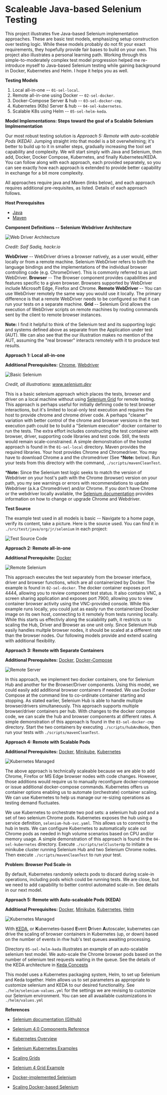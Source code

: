 # Scaleable Java-based Selenium Testing

 This project illustrates five Java-based Selenium implementation approaches.  These are basic test models, emphasizing setup construction over testing logic.  While these models probably do not fit your exact requirements,  they hopefully provide fair bases to build on your own.  This project also illustrates a personal learning path. Working through this simple-to-moderately complex test model progression helped me re-introduce myself to Java-based Selenium testing while gaining background in Docker, Kubernetes and Helm. I hope it helps you as well.

 **Testing Models**

   1. Local all-in-one -- `01-sel-local`.
   2. Remote all-in-one using Docker -- `02-sel-docker`.
   3. Docker-Compose Server & hub -- `03-sel-docker-cmp`.
   4. Kubernetes (K8s) Server & hub -- `04-sel-kubernetes`.
   5. Scalable K8s using Helm -- `05-sel-helm-keda`.
 	
**Model Implementations: Steps toward the goal of a Scalable Selenium Implmementation**

Our most robust testing solution is *Approach 5: Remote with auto-scalable Pods (KEDA)*. Jumping straight into that model is a bit overwhelming; it's better to build up to it in smaller steps, gradually increasing the tool set capability and complexity. We will start simply with Java and Selenium, then add, Docker, Docker Compose, Kubernetes, and finally Kubernetes/KEDA.  You can follow along with each approach, each provided separately, so you can see exactly how each approach is extended to provide better capability in exchange for a bit more complexity.

All approaches require java and Maven (links below), and each approach requires additional pre-requisites, as listed.  Details of each approach follows.

**Host Prerequisites**

* [Java](https://www.java.com/en/download/help/download_options.html)
* [Maven](https://maven.apache.org/install.html)

**Component Definitions -- Selenium Webdriver Architecture**

![Web Driver Architecture](https://hackr.io/blog/uploads/images/1570190913rXish5jdLA.jpg 'Web Driver Architecture')

*Credit: Saif Sadiq, hackr.io*

**WebDriver** -- WebDriver drives a browser natively, as a user would, either locally or from a remote machine. Selenium WebDriver refers to both the language bindings and the implementations of the individual browser controlling code (e.g. ChromeDriver). This is commonly referred to as just WebDriver.
**Browser** -- The Browser component provides capabilities and features specific to a given browser.  Browsers supported by WebDriver include Microsoft Edge, Firefox and Chrome.
**Remote WebDriver** -- You can use WebDriver remotely the same way you would use it locally. The primary difference is that a remote WebDriver needs to be configured so that it can run your tests on a separate machine.
**Grid** -- Selenium Grid allows the execution of WebDriver scripts on remote machines by routing commands sent by the client to remote browser instances.

**Note:** I find it helpful to think of the Selenium test and its supporting logic and systems defined above as separate from the Application under test (AUT).  We can also see that the our illustration makes no mention of the AUT, assuming the "real browser" interacts remotely with it to produce test results.

**Approach 1: Local all-in-one**

**Additional Prerequisites:** [Chrome](https://support.google.com/chrome/answer/95346?hl=en&co=GENIE.Platform%3DDesktop), [Webdriver](https://www.selenium.dev/downloads/)

![Basic Selenium](https://www.selenium.dev/images/documentation/webdriver/basic_comms.png)

*Credit, all illustrations: www.selenium.dev*

This is a basic selenium approach which places the tests, browser and driver on a local machine without using [Selenium Grid](https://www.selenium.dev/documentation/grid/ 'Selenium Grid Documentation') for remote testing. This approach is perhaps useful for initially defining code to test browser interactions, but it's limited to local-only test execution and requires the host to provide chrome and chrome driver code.  A perhaps "cleaner" variation with better control of the chrome and browser versions in the test execution path could be to build a "Selenium execution" docker container to run the tests.  The extra effort includes constructing the test container with browser, driver, supporting code libraries and test code.  Still, the tests would remain scale-constrained.  A simple demonstration of the hosted approach is found in the `01-sel-local` directory.  Maven provides the required libraries. Your host provides Chrome and Chromedriver.  You may have to download Chrome a and the chromedriver (See ***Note:** below).  Run your tests from this directory with the command, `./scripts/mavenCleanTest`.  

***Note:** Since the Selenium test logic seeks to match the version of Webdriver on your host's path with the Chrome (browser) version on your path, you my see warnings or errors with recommendations to update Webdriver (a.k.a Chromedriver) and/or Chrome.  If you don't have Chrome or the webdriver locally available, the [Selenium documentation](https://chromedriver.chromium.org/downloads 'ChromeDriver download') provides information on how to change or upgrade Chrome and Webdriver.

**Test Source**

The example test used in all models is basic -- Navigate to a home page, verify its content, take a picture.  Here is the source used. You can find it in `./src/test/java/org/jr/selenium` in each project:

![Test Source Code](https://github.com/jrusso1859/Scalable-Selenium/blob/main/Images/LocalTest.png?raw=true)

**Approach 2: Remote all-in-one**

**Additional Prerequisite:** [Docker](https://docs.docker.com/engine/install/)

![Remote Selenium](https://github.com/jrusso1859/Scalable-Selenium/blob/main/Images/docker.png?raw=true)

This approach executes the test separately from the browser interface, driver and browser functions, which are all containerized by Docker.  The example is found in  `02-sel-docker`.  The docker container exposes port 4444, allowing you to review component test status. It also contains VNC, a screen sharing application and exposes port 7900, allowing you to view container browser activity using the VNC-provided console.  While this example runs locally, you could just as easily run the containerized Docker image on its own host, connecting to it remotely from tests running locally.  While this starts us effectivly along the scalability path, it restricts us to scaling the Hub, Driver and Browser as one unit only.  Since Selenium Hub easily handles multple browser nodes, it should be scaled at a different rate than the browser nodes. Our following models provide and extend scaling with additional flexibility.

**Approach 3: Remote with Separate Containers**

**Additional Prerequisites:** [Docker](https://docs.docker.com/engine/install/), [Docker-Compose](https://docs.docker.com/compose/install/)

![Remote Server](https://github.com/jrusso1859/Scalable-Selenium/blob/main/Images/docker-compose.png?raw=true)

In this approach, we implement two docker containers, one for Selenium Hub and another for the Browser/Driver components.  Using this model, we could easily add additional browser containers if needed. We use Docker Compose at the command line to co-ordinate container starting and stopping.   As stated earlier, Selenium Hub is able to handle multiple browser/drivers simultaneously.  This approach supports multiple browser/driver containers per hub.  With changes to the docker compose code, we can scale the hub and browser components at different rates. A simple demonstration of this approach is found in the `03-sel-docker-cmp` directory.  Start the two containers by executing `./scripts/hubAndNode`, then run your tests with `./scripts/mavenCleanTest`.

**Approach 4: Remote with Scalable Pods**

**Additional Prerequisites:** [Docker](https://docs.docker.com/engine/install/), [Minikube](https://minikube.sigs.k8s.io/docs/start/), [Kubernetes](https://kubernetes.io/docs/setup/)

![Kubernetes Managed](https://github.com/jrusso1859/Scalable-Selenium/blob/main/Images/kube-1.png?raw=true)

The above approach is technically scaleable because we are able to add Chrome, Firefox or MS Edge browser nodes with code changes.  However, those additions would require us to manually reconfigure docker-compose or issue additional docker-compose commands.  Kubernetes offers us container options enabling us to automate (orchestrate) container scaling.  We can use Kubernetes to help us manage our re-sizing operations as testing demand fluctuates.

We use Kubernetes to orchestrate two pod sets: a selenium hub pod and a set of two selenium Chrome pods. Kubernetes exposes the hub using a service definition, `selenium-hub-svc.yaml`. This allows us to connect to the hub in tests.  We can configure Kubernetes to automatically scale out Chrome pods as needed in high volume scenarios based on CPU and/or memory usage.  A simple demonstration of this approach is found in the `04-sel-kubernetes` directory. Execute `./scripts/selClusterUp` to initiate a minikube cluster running Selenium Hub and two Selenium Chrome nodes.  Then execute `./scripts/mavenCleanTest` to run your test.

**Problem: Browser Pod Scale-in**

By default, Kubernetes randomly selects pods to discard during scale-in operations, including pods which could be running tests.  We are close, but we need to add capability to better control automated scale-in.  See details in our next model.

**Approach 5: Remote with Auto-scaleable Pods (KEDA)**

**Additional Prerequisites:** [Docker](https://docs.docker.com/engine/install/), [Minikube](https://minikube.sigs.k8s.io/docs/start/), [Kubernetes](https://kubernetes.io/docs/setup/), [Helm](https://helm.sh/docs/intro/install/)

![Kubernetes Managed](https://github.com/jrusso1859/Scalable-Selenium/blob/main/Images/kubernetes-scaled.png?raw=true)

With [KEDA](https://keda.sh/ 'Keda home'), or **K**ubernetes-based **E**vent **D**riven **A**utoscaler, kubernetes can drive the scaling of browser containers in Kubernetes (up, or down) based on the number of events in rhw hub's test queues awaiting processing.

Directory `05-sel-helm-keda` illustrates an example of an auto-scalable selenium test model.  We auto-scale the Chrome browser pods based on the number of selenium test requests waiting in the queue. See the details of the KEDA architecture in [Keda Concepts](https://keda.sh/docs/2.11/concepts/ 'Kubernetes Documentation Site: KEDA Details.')

This model uses a Kubernetes packaging system, Helm, to set up Selenium and Keda together.  Helm allows us to set parameters as appropriate to customize selenium and KEDA to our desired functionality. See `./helm/selenium-values.yml` for the settings we are revising to customize our Selenium environment.  You can see all avaailable customizations in `./helm/values.yml`

 **References**

* [Selenium documentation (Github)](https://github.com/SeleniumHQ/docker-selenium 'Selenium documentation')

* [Selenium 4.0 Components Reference](https://www.selenium.dev/documentation/overview/components/ 'Selnium Components')

* [Kubernetes Overview](https://kubernetes.io/docs/concepts/overview/ 'Kubernetes Summary')

* [Selenium Kubernetes Examples](https://github.com/kubernetes/examples/tree/master/staging/selenium 'Selenium Kubernetes Examples')

* [Scaling Grids](https://www.selenium.dev/blog/2022/scaling-grid-with-keda/ 'Blog sharing details of using KEDA to scale testing.')

* [Selenium 4 Grid Example](https://www.linkedin.com/pulse/selenium-4-grid-integration-kubernetes-rishi-khanna/)

* [Docker-implemented Selenium](https://github.com/SeleniumHQ/docker-selenium#deploying-to-kubernetes 'Docker selenium')

* [Scaling Docker-based Selenium](https://www.selenium.dev/blog/2022/scaling-grid-with-keda/ 'Using KEDA')


